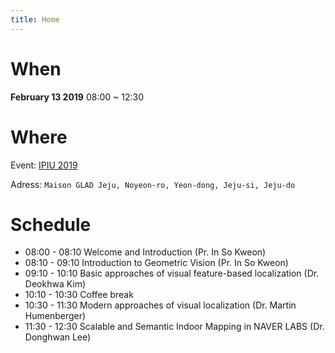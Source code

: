 ```yaml
---
title: Home
---
```

# When 
**February 13 2019** 08:00 ~ 12:30 

# Where
Event: 
[IPIU 2019](http://www.ipiu.or.kr/2019/index.php "IPIU")

Adress:
`Maison GLAD Jeju, Noyeon-ro, Yeon-dong, Jeju-si, Jeju-do`

# Schedule
- 08:00 - 08:10 Welcome and Introduction (Pr. In So Kweon)
- 08:10 - 09:10 Introduction to Geometric Vision (Pr. In So Kweon)
- 09:10 - 10:10 Basic approaches of visual feature-based localization (Dr. Deokhwa Kim)
- 10:10 - 10:30 Coffee break
- 10:30 - 11:30 Modern approaches of visual localization (Dr. Martin Humenberger)
- 11:30 - 12:30 Scalable and Semantic Indoor Mapping in NAVER LABS (Dr. Donghwan Lee)
